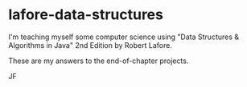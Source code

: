 # lafore-data-structures
I'm teaching myself some computer science using "Data Structures & Algorithms in Java" 2nd Edition by Robert Lafore.

These are my answers to the end-of-chapter projects.

JF
